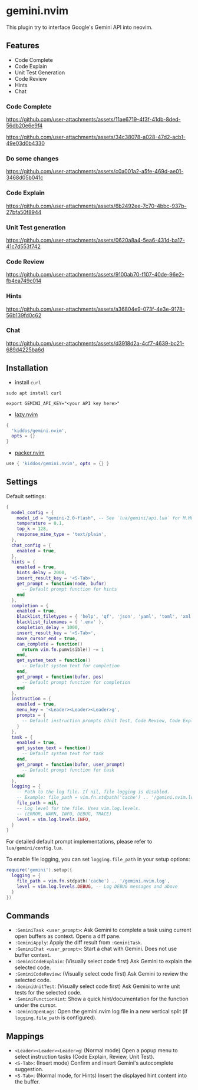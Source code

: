 # gemini.nvim

This plugin try to interface Google's Gemini API into neovim.


## Features

- Code Complete
- Code Explain
- Unit Test Generation
- Code Review
- Hints
- Chat

### Code Complete
https://github.com/user-attachments/assets/11ae6719-4f3f-41db-8ded-56db20e6e9f4

https://github.com/user-attachments/assets/34c38078-a028-47d2-acb1-49e03d0b4330

### Do some changes
https://github.com/user-attachments/assets/c0a001a2-a5fe-469d-ae01-3468d05b041c




### Code Explain
https://github.com/user-attachments/assets/6b2492ee-7c70-4bbc-937b-27bfa50f8944

### Unit Test generation
https://github.com/user-attachments/assets/0620a8a4-5ea6-431d-ba17-41c7d553f742

### Code Review
https://github.com/user-attachments/assets/9100ab70-f107-40de-96e2-fb4ea749c014

### Hints
https://github.com/user-attachments/assets/a36804e9-073f-4e3e-9178-56b139fd0c62

### Chat
https://github.com/user-attachments/assets/d3918d2a-4cf7-4639-bc21-689d4225ba6d


## Installation

- install `curl`

```
sudo apt install curl
```





```shell
export GEMINI_API_KEY="<your API key here>"
```

* [lazy.nvim](https://github.com/folke/lazy.nvim)

```lua
{
  'kiddos/gemini.nvim',
  opts = {}
}
```


* [packer.nvim](https://github.com/wbthomason/packer.nvim)


```lua
use { 'kiddos/gemini.nvim', opts = {} }
```

## Settings

Default settings:
```lua
{
  model_config = {
    model_id = "gemini-2.0-flash", -- See `lua/gemini/api.lua` for M.MODELS
    temperature = 0.1,
    top_k = 128,
    response_mime_type = 'text/plain',
  },
  chat_config = {
    enabled = true,
  },
  hints = {
    enabled = true,
    hints_delay = 2000,
    insert_result_key = '<S-Tab>',
    get_prompt = function(node, bufnr)
      -- Default prompt function for hints
    end
  },
  completion = {
    enabled = true,
    blacklist_filetypes = { 'help', 'qf', 'json', 'yaml', 'toml', 'xml' },
    blacklist_filenames = { '.env' },
    completion_delay = 1000,
    insert_result_key = '<S-Tab>',
    move_cursor_end = true,
    can_complete = function()
      return vim.fn.pumvisible() ~= 1
    end,
    get_system_text = function()
      -- Default system text for completion
    end,
    get_prompt = function(bufnr, pos)
      -- Default prompt function for completion
    end
  },
  instruction = {
    enabled = true,
    menu_key = '<Leader><Leader><Leader>g',
    prompts = {
      -- Default instruction prompts (Unit Test, Code Review, Code Explain)
    }
  },
  task = {
    enabled = true,
    get_system_text = function()
      -- Default system text for task
    end,
    get_prompt = function(bufnr, user_prompt)
      -- Default prompt function for task
    end
  },
  logging = {
    -- Path to the log file. If nil, file logging is disabled.
    -- Example: file_path = vim.fn.stdpath('cache') .. '/gemini.nvim.log'
    file_path = nil,
    -- Log level for the file. Uses vim.log.levels.
    -- (ERROR, WARN, INFO, DEBUG, TRACE)
    level = vim.log.levels.INFO,
  }
}
```

For detailed default prompt implementations, please refer to `lua/gemini/config.lua`.

To enable file logging, you can set `logging.file_path` in your setup options:
```lua
require('gemini').setup({
  logging = {
    file_path = vim.fn.stdpath('cache') .. '/gemini.nvim.log',
    level = vim.log.levels.DEBUG, -- Log DEBUG messages and above
  }
})
```

## Commands

- `:GeminiTask <user_prompt>`: Ask Gemini to complete a task using current open buffers as context. Opens a diff pane.
- `:GeminiApply`: Apply the diff result from `:GeminiTask`.
- `:GeminiChat <user_prompt>`: Start a chat with Gemini. Does not use buffer context.
- `:GeminiCodeExplain`: (Visually select code first) Ask Gemini to explain the selected code.
- `:GeminiCodeReview`: (Visually select code first) Ask Gemini to review the selected code.
- `:GeminiUnitTest`: (Visually select code first) Ask Gemini to write unit tests for the selected code.
- `:GeminiFunctionHint`: Show a quick hint/documentation for the function under the cursor.
- `:GeminiOpenLogs`: Open the gemini.nvim log file in a new vertical split (if `logging.file_path` is configured).

## Mappings

- `<Leader><Leader><Leader>g`: (Normal mode) Open a popup menu to select instruction tasks (Code Explain, Review, Unit Test).
- `<S-Tab>`: (Insert mode) Confirm and insert Gemini's autocomplete suggestion.
- `<S-Tab>`: (Normal mode, for Hints) Insert the displayed hint content into the buffer.
